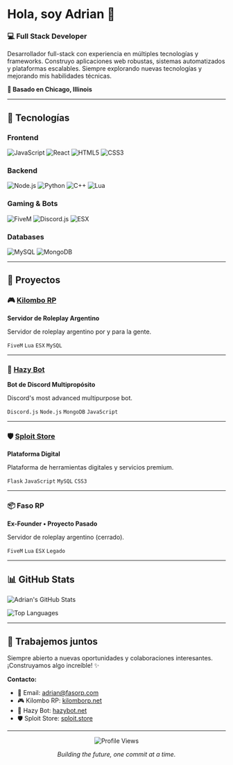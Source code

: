 # Hola, soy Adrian 👋

### 💻 Full Stack Developer

Desarrollador full-stack con experiencia en múltiples tecnologías y frameworks. Construyo aplicaciones web robustas, sistemas automatizados y plataformas escalables. Siempre explorando nuevas tecnologías y mejorando mis habilidades técnicas.

**📍 Basado en Chicago, Illinois**

---

## 🚀 Tecnologías

### Frontend
![JavaScript](https://img.shields.io/badge/-JavaScript-000?style=flat-square&logo=javascript) ![React](https://img.shields.io/badge/-React-000?style=flat-square&logo=react) ![HTML5](https://img.shields.io/badge/-HTML5-000?style=flat-square&logo=html5) ![CSS3](https://img.shields.io/badge/-CSS3-000?style=flat-square&logo=css3)

### Backend
![Node.js](https://img.shields.io/badge/-Node.js-000?style=flat-square&logo=node.js) ![Python](https://img.shields.io/badge/-Python-000?style=flat-square&logo=python) ![C++](https://img.shields.io/badge/-C++-000?style=flat-square&logo=cplusplus) ![Lua](https://img.shields.io/badge/-Lua-000?style=flat-square&logo=lua)

### Gaming & Bots
![FiveM](https://img.shields.io/badge/-FiveM-000?style=flat-square&logo=rockstargames) ![Discord.js](https://img.shields.io/badge/-Discord.js-000?style=flat-square&logo=discord) ![ESX](https://img.shields.io/badge/-ESX-000?style=flat-square)

### Databases
![MySQL](https://img.shields.io/badge/-MySQL-000?style=flat-square&logo=mysql) ![MongoDB](https://img.shields.io/badge/-MongoDB-000?style=flat-square&logo=mongodb)

---

## 💼 Proyectos

### 🎮 [Kilombo RP](https://kilomborp.net)
**Servidor de Roleplay Argentino**

Servidor de roleplay argentino por y para la gente.

`FiveM` `Lua` `ESX` `MySQL`

---

### 🤖 [Hazy Bot](https://hazybot.net)
**Bot de Discord Multipropósito**

Discord's most advanced multipurpose bot.

`Discord.js` `Node.js` `MongoDB` `JavaScript`

---

### 🛡️ [Sploit Store](https://sploit.store)
**Plataforma Digital**

Plataforma de herramientas digitales y servicios premium.

`Flask` `JavaScript` `MySQL` `CSS3`

---

### 📦 Faso RP
**Ex-Founder • Proyecto Pasado**

Servidor de roleplay argentino (cerrado).

`FiveM` `Lua` `ESX` `Legado`

---

## 📊 GitHub Stats

![Adrian's GitHub Stats](https://github-readme-stats.vercel.app/api?username=4drixn&show_icons=true&theme=transparent&title_color=000000&icon_color=000000&text_color=666666&bg_color=ffffff&hide_border=true&include_all_commits=true)

![Top Languages](https://github-readme-stats.vercel.app/api/top-langs/?username=4drixn&layout=compact&theme=transparent&title_color=000000&text_color=666666&bg_color=ffffff&hide_border=true&langs_count=6)

---

## 🤝 Trabajemos juntos

Siempre abierto a nuevas oportunidades y colaboraciones interesantes. ¡Construyamos algo increíble! ✨

**Contacto:**
- 📧 Email: [adrian@fasorp.com](mailto:adrian@fasorp.com)
- 🎮 Kilombo RP: [kilomborp.net](https://kilomborp.net)
- 🤖 Hazy Bot: [hazybot.net](https://hazybot.net)
- 🛡️ Sploit Store: [sploit.store](https://sploit.store)

---

<div align="center">
  
![Profile Views](https://komarev.com/ghpvc/?username=4drixn&style=flat-square&color=000000&label=Profile+Views)

*Building the future, one commit at a time.*

</div>
